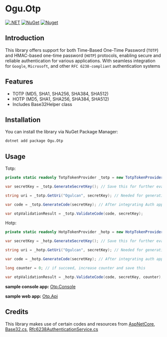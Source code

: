 # Ogu.Otp

[![.NET](https://github.com/ogulcanturan/Ogu.Otp/actions/workflows/dotnet.yml/badge.svg?branch=master)](https://github.com/ogulcanturan/Ogu.Otp/actions/workflows/dotnet.yml)
[![NuGet](https://img.shields.io/nuget/v/Ogu.Otp.svg?color=1ecf18)](https://nuget.org/packages/Ogu.Otp)
[![Nuget](https://img.shields.io/nuget/dt/Ogu.Otp.svg?logo=nuget)](https://nuget.org/packages/Ogu.Otp)

## Introduction

This library offers support for both Time-Based One-Time Password (`TOTP`) and HMAC-based one-time password (`HOTP`) protocols, enabling secure and reliable authentication for various applications. With seamless integration for `Google`, `Microsoft`, and other `RFC 6238-compliant` authentication systems


## Features

- TOTP (MD5, SHA1, SHA256, SHA384, SHA512)
- HOTP (MD5, SHA1, SHA256, SHA384, SHA512)
- Includes Base32Helper class

## Installation

You can install the library via NuGet Package Manager:

```bash
dotnet add package Ogu.Otp
```
## Usage

Totp:

```csharp
private static readonly TotpTokenProvider _totp = new TotpTokenProvider("MyAppName");

var secretKey = _totp.GenerateSecretKey(); // Save this for further evaluations

string uri = _totp.GetUri("Ogulcan", secretKey); // Needed for generating qr code

var code = _totp.GenerateCode(secretKey); // After integrating Auth app (Google, Microsoft) will return this, or manually you can send this as time based email verification

var otpValidationResult = _totp.ValidateCode(code, secretKey);
```

Hotp: 

```csharp
private static readonly HotpTokenProvider _hotp = new HotpTokenProvider("MyAppName");

var secretKey = _hotp.GenerateSecretKey(); // Save this for further evaluations

string uri = _hotp.GetUri("Ogulcan", secretKey); // Needed for generating qr code

var code = _hotp.GenerateCode(secretKey); // After integrating auth app (Google, Microsoft) will return this, or manually you can send this as email verification

long counter = 0; // if succeed, increase counter and save this

var otpValidationResult = _hotp.ValidateCode(code, secretKey, counter);
```
**sample console app:** [Otp.Console](https://github.com/ogulcanturan/Ogu.Otp/blob/master/samples/Otp.Console/Program.cs/)

**sample web app:** [Otp.Api](https://github.com/ogulcanturan/Ogu.Otp/blob/master/samples/Otp.Api/)

## Credits


This library makes use of certain codes and resources from [AspNetCore](https://github.com/dotnet/aspnetcore), [Base32.cs](https://github.com/dotnet/aspnetcore/blob/main/src/Identity/Extensions.Core/src/Base32.cs), [Rfc6238AuthenticationService.cs](https://github.com/dotnet/aspnetcore/blob/main/src/Identity/Extensions.Core/src/Rfc6238AuthenticationService.cs)
